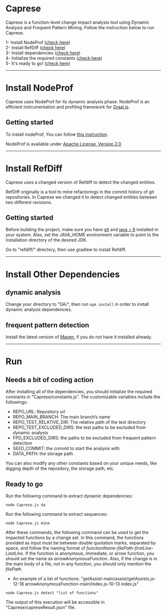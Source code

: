 # Caprese
Caprese is a function-level change impact analysis tool using Dynamic Analysis and Frequent Pattern Mining. Follow the instruction below to run Caprese.

1- Install NodeProf ([check here](#install-nodeprof))\
2- Install RefDiff ([check here](#install-refdiff))\
3- Install dependencies ([check here](#install-other-dependencies))\
4- Initialize the required constants ([check here](#needs-a-bit-of-coding-action))\
5- It's ready to go! ([check here](#ready-to-go))

------------------------------------------------------------

# Install NodeProf 
Caprese uses NodeProf for its dynamic analysis phase. NodeProf is an efficient instrumentation and profiling framework for [Graal.js](https://github.com/graalvm/graaljs).

## Getting started

To install nodeProf, You can follow [this instruction](https://github.com/Haiyang-Sun/nodeprof.js/tree/master/docs/panathon18). 

NodeProf is available under [Apache License, Version 2.0](http://www.apache.org/licenses/LICENSE-2.0)

------------------------------------------------------------
# Install RefDiff 
Caprese uses a changed version of Refdiff to detect the changed entities.

RefDiff originally is a tool to mine refactorings in the commit history of git repositories. In Caprese we changed it to detect changed entities between two different revisions.

## Getting started

Before building the project, make sure you have [git](https://github.com/git-guides/install-git) and [java > 8](https://www.java.com/en/download/) installed in your system. Also, set the JAVA_HOME environment variable to point to the installation directory of the desired JDK.

Go to "refdiff/" directory, then use gradlew to install Refdiff. 


------------------------------------------------------------
# Install Other Dependencies
## dynamic analysis
Change your directory to "DA/", then run ```npm install``` in order to install dynamic analysis dependencies.

## frequent pattern detection
Install the latest version of [Maven](https://maven.apache.org/index.html), if you do not have it installed already. 


------------------------------------------------------------
# Run

## Needs a bit of coding action

After installing all of the dependencies, you should initialize the required constants in "Caprese/constants.js".
The customizable variables include the followings: 
- REPO_URL: Repository url
- REPO_MAIN_BRANCH: The main branch’s name
- REPO_TEST_RELATIVE_DIR: The relative path of the test directory
- REPO_TEST_EXCLUDED_DIRS: the test paths to be excluded from dynamic analysis
- FPD_EXCLUDED_DIRS: the paths to be excluded from frequent pattern detection 
- SEED_COMMIT: the commit to start the analysis with
- DATA_PATH: the storage path


You can also modify any other constants based on your unique needs, like digging depth of the repository, the storage path, etc.


## Ready to go

Run the following command to extract dynamic dependencies:
```
node Caprese.js da
```

Run the following command to extract sequences:
```
node Caprese.js mine
```

After these commands, the following command can be used to get the impacted functions by a change set. In this command, the functions provided as input must be between double quotation marks, separated by space, and follow the naming format of *functionName-filePath-firstLine-LastLine*. If the function is anonymous, immediate, or arrow function, you should set the name as *arrowAnonymousFunction*. Also, if the change is in the main body of a file, not in any function, you should only mention the *filePath*. 
* An example of a list of functions: "getAssist-main/assist/getAssists.js-12-18 arrowAnonymousFunction-main/index.js-10-13 index.js"

```
node Caprese.js detect "list of functions"
```

The output of this execution will be accessible in "Caprese/capreseResult.json" file. 


